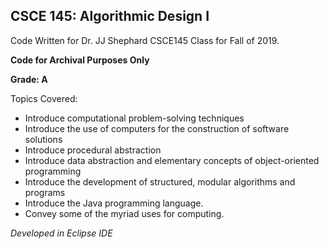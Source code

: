 ## CSCE 145: Algorithmic Design I
Code Written for Dr. JJ Shephard CSCE145 Class for Fall of 2019.

**Code for Archival Purposes Only**

**Grade: A**

Topics Covered: 
* Introduce computational problem-solving techniques
* Introduce the use of computers for the construction of software solutions
* Introduce procedural abstraction
* Introduce data abstraction and elementary concepts of object-oriented programming
* Introduce the development of structured, modular algorithms and programs
* Introduce the Java programming language.
* Convey some of the myriad uses for computing.

*Developed in Eclipse IDE*
